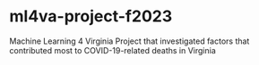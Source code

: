 # ml4va-project-f2023
Machine Learning 4 Virginia Project that investigated factors that contributed most to COVID-19-related deaths in Virginia
